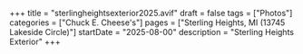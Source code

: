 +++
title = "sterlingheightsexterior2025.avif"
draft = false
tags = ["Photos"]
categories = ["Chuck E. Cheese's"]
pages = ["Sterling Heights, MI (13745 Lakeside Circle)"]
startDate = "2025-08-00"
description = "Sterling Heights Exterior"
+++
